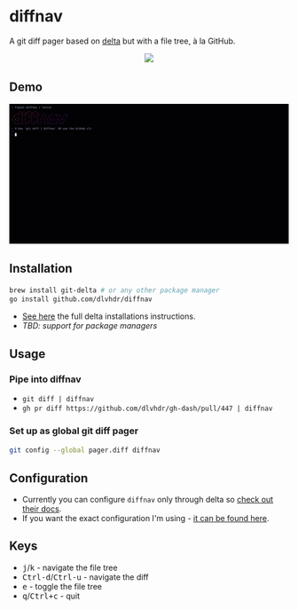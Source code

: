 # diffnav

A git diff pager based on [delta](https://github.com/dandavison/delta) but with a file tree, à la GitHub.

<p align="center">
  <img width="750" src="https://github.com/user-attachments/assets/1b04ff0d-3054-42b4-8a27-50f338d2aa26" />
</p>

## Demo

<img src="https://github.com/dlvhdr/diffnav/blob/74c3f341797ab121ce8edf785ef63e00075ce040/out.gif" />

## Installation

```bash
brew install git-delta # or any other package manager
go install github.com/dlvhdr/diffnav
```

- [See here](https://dandavison.github.io/delta/installation.html) the full delta installations instructions.
- _TBD: support for package managers_

## Usage

### Pipe into diffnav

- `git diff | diffnav`
- `gh pr diff https://github.com/dlvhdr/gh-dash/pull/447 | diffnav`

### Set up as global git diff pager

```bash
git config --global pager.diff diffnav
```

## Configuration

- Currently you can configure `diffnav` only through delta so [check out their docs](https://dandavison.github.io/delta/configuration.html).
- If you want the exact configuration I'm using - [it can be found here](https://github.com/dlvhdr/diffnav/blob/main/cfg/delta.conf).

## Keys

- <kbd>j</kbd>/<kbd>k</kbd> - navigate the file tree
- <kbd>Ctrl-d</kbd>/<kbd>Ctrl-u</kbd> - navigate the diff
- <kbd>e</kbd> - toggle the file tree
- <kbd>q</kbd>/<kbd>Ctrl+c</kbd> - quit
